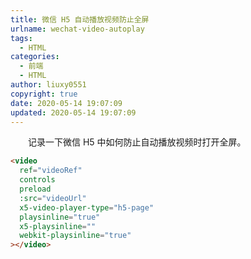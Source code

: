```yaml
---
title: 微信 H5 自动播放视频防止全屏
urlname: wechat-video-autoplay
tags:
  - HTML
categories:
  - 前端
  - HTML
author: liuxy0551
copyright: true
date: 2020-05-14 19:07:09
updated: 2020-05-14 19:07:09
---
```



&emsp;&emsp;记录一下微信 H5 中如何防止自动播放视频时打开全屏。
<!--more-->


```html
<video 
  ref="videoRef" 
  controls 
  preload 
  :src="videoUrl" 
  x5-video-player-type="h5-page"
  playsinline="true"
  x5-playsinline=""
  webkit-playsinline="true"
></video>
```
